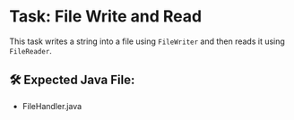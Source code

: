# Task: File Write and Read

This task writes a string into a file using `FileWriter` and then reads it using `FileReader`.

## 🛠️ Expected Java File:
- FileHandler.java
